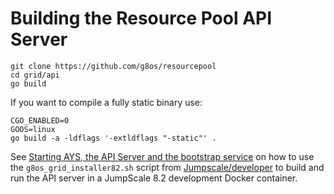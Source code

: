 # Building the Resource Pool API Server

```
git clone https://github.com/g8os/resourcepool
cd grid/api
go build
```

If you want to compile a fully static binary use:
```
CGO_ENABLED=0
GOOS=linux
go build -a -ldflags '-extldflags "-static"' .
```

See [Starting AYS, the API Server and the bootstrap service](/docs/setup/dev.md#start-services) on how to use the `g8os_grid_installer82.sh` script from [Jumpscale/developer](https://github.com/Jumpscale/developer) to build and run the API server in a JumpScale 8.2 development Docker container.
